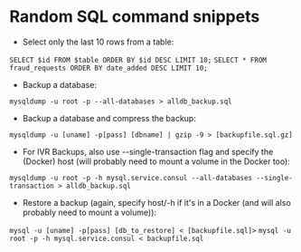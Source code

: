 # Random SQL command snippets

* Select only the last 10 rows from a table:

`SELECT $id FROM $table ORDER BY $id DESC LIMIT 10;`
`SELECT * FROM fraud_requests ORDER BY date_added DESC LIMIT 10;`

* Backup a database:

`mysqldump -u root -p --all-databases > alldb_backup.sql`

* Backup a database and compress the backup:

`mysqldump -u [uname] -p[pass] [dbname] | gzip -9 > [backupfile.sql.gz]`

* For IVR Backups, also use --single-transaction flag and specify the (Docker) host (will probably need to mount a volume in the Docker too):

`mysqldump -u root -p -h mysql.service.consul --all-databases --single-transaction > alldb_backup.sql`

* Restore a backup (again, specify host/-h if it's in a Docker (and will also probably need to mount a volume)):

`mysql -u [uname] -p[pass] [db_to_restore] < [backupfile.sql]>`
`mysql -u root -p -h mysql.service.consul < backupfile.sql`
